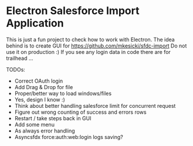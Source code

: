 # Electron Salesforce Import Application

This is just a fun project to check how to work with Electron.
The idea behind is to create GUI for https://github.com/mkesicki/sfdc-import
Do not use it on production :)
If you see any login data in code there are for trailhead ...

TODOs:
- Correct OAuth login
- Add Drag & Drop for file
- Proper/better way to load windows/files
- Yes, design I know :)
- Think about better handling salesforce limit for concurrent request
- Figure out wrong counting of success and errors rows
- Restart / take steps back in GUI
- Add some menu
- As always error handling
- Asyncsfdx force:auth:web:login logs saving?